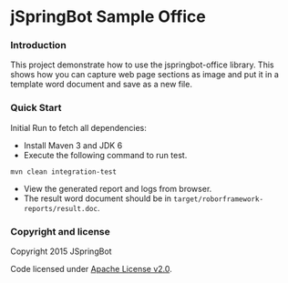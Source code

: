 jSpringBot Sample Office
=======

### Introduction

This project demonstrate how to use the jspringbot-office library. This shows how you can capture web page sections as image
and put it in a template word document and save as a new file.

### Quick Start

Initial Run to fetch all dependencies:

- Install Maven 3 and JDK 6
- Execute the following command to run test. 
```
mvn clean integration-test
``` 
- View the generated report and logs from browser.
- The result word document should be in `target/roborframework-reports/result.doc`.

### Copyright and license

Copyright 2015 JSpringBot

Code licensed under [Apache License v2.0](http://www.apache.org/licenses/LICENSE-2.0).
